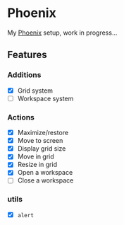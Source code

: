 # Phoenix

My [Phoenix](https://github.com/kasper/phoenix) setup, work in progress...

## Features

### Additions

 - [x] Grid system
 - [ ] Workspace system

### Actions

 - [x] Maximize/restore
 - [x] Move to screen
 - [x] Display grid size
 - [x] Move in grid
 - [x] Resize in grid
 - [x] Open a workspace
 - [ ] Close a workspace

### utils

 - [x] `alert`

